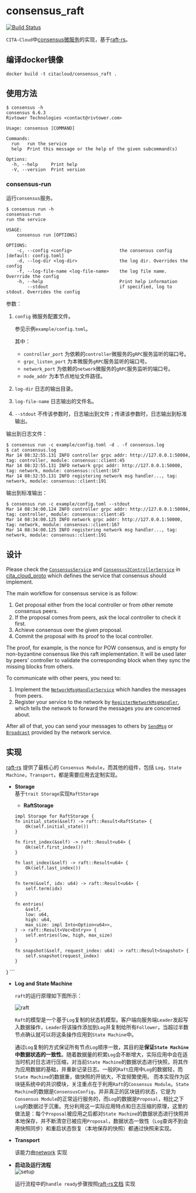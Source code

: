 # consensus_raft
[![Build Status](https://travis-ci.org/cita-cloud/consensus_raft.svg?branch=master)](https://travis-ci.org/cita-cloud/consensus_raft)

`CITA-Cloud`中[consensus微服务](https://github.com/cita-cloud/cita_cloud_proto/blob/master/protos/consensus.proto)的实现，基于[raft-rs](https://github.com/tikv/raft-rs)。

## 编译docker镜像
```
docker build -t citacloud/consensus_raft .
```

## 使用方法

```
$ consensus -h
consensus 6.6.3
Rivtower Technologies <contact@rivtower.com>

Usage: consensus [COMMAND]

Commands:
  run   run the service
  help  Print this message or the help of the given subcommand(s)

Options:
  -h, --help     Print help
  -V, --version  Print version
```

### consensus-run

运行`consensus`服务。

```
$ consensus run -h
consensus-run
run the service

USAGE:
    consensus run [OPTIONS]

OPTIONS:
    -c, --config <config>                  the consensus config [default: config.toml]
    -d, --log-dir <log-dir>                the log dir. Overrides the config
    -f, --log-file-name <log-file-name>    the log file name. Overrride the config
    -h, --help                             Print help information
        --stdout                           if specified, log to stdout. Overrides the config
```

参数：
1. `config` 微服务配置文件。

    参见示例`example/config.toml`。

    其中：
    * `controller_port` 为依赖的`controller`微服务的`gRPC`服务监听的端口号。
    * `grpc_listen_port` 为本微服务`gRPC`服务监听的端口号。
    * `network_port` 为依赖的`network`微服务的`gRPC`服务监听的端口号。
    * `node_addr` 为本节点地址文件路径。
2. `log-dir` 日志的输出目录。
3. `log-file-name` 日志输出的文件名。
4. `--stdout` 不传该参数时，日志输出到文件；传递该参数时，日志输出到标准输出。

输出到日志文件：
```
$ consensus run -c example/config.toml -d . -f consensus.log
$ cat consensus.log
Mar 14 08:32:55.131 INFO controller grpc addr: http://127.0.0.1:50004, tag: controller, module: consensus::client:45
Mar 14 08:32:55.131 INFO network grpc addr: http://127.0.0.1:50000, tag: network, module: consensus::client:167
Mar 14 08:32:55.131 INFO registering network msg handler..., tag: network, module: consensus::client:191

```

输出到标准输出：
```
$ consensus run -c example/config.toml --stdout
Mar 14 08:34:00.124 INFO controller grpc addr: http://127.0.0.1:50004, tag: controller, module: consensus::client:45
Mar 14 08:34:00.125 INFO network grpc addr: http://127.0.0.1:50000, tag: network, module: consensus::client:167
Mar 14 08:34:00.125 INFO registering network msg handler..., tag: network, module: consensus::client:191
```


## 设计

Please check the [`ConsensusService`](https://github.com/cita-cloud/cita_cloud_proto/blob/master/protos/consensus.proto#L12)
and [`Consensus2ControllerService`](https://github.com/cita-cloud/cita_cloud_proto/blob/master/protos/controller.proto#L53)
in [cita_cloud_proto](https://github.com/cita-cloud/cita_cloud_proto)
which defines the service that consensus should implement.

The main workflow for consensus service is as follow:
1. Get proposal either from the local controller or from other remote consensus peers.
2. If the proposal comes from peers, ask the local controller to check it first.
3. Achieve consensus over the given proposal.
4. Commit the proposal with its proof to the local controller.

The proof, for example, is the nonce for POW consensus, and is empty for non-byzantine consensus like this raft implementation.
It will be used later by peers' controller to validate the corresponding block when they sync the missing blocks from others.

To communicate with other peers, you need to:
1. Implement the [`NetworkMsgHandlerService`](https://github.com/cita-cloud/cita_cloud_proto/blob/master/protos/network.proto#L39)
which handles the messages from peers.
2. Register your service to the network by [`RegisterNetworkMsgHandler`](https://github.com/cita-cloud/cita_cloud_proto/blob/master/protos/network.proto#L35),
which tells the network to forward the messages you are concerned about.

After all of that, you can send your messages to others by [`SendMsg`](https://github.com/cita-cloud/cita_cloud_proto/blob/master/protos/network.proto#L26) 
or [`Broadcast`](https://github.com/cita-cloud/cita_cloud_proto/blob/master/protos/network.proto#L29) provided by the network service.


## 实现

[raft-rs](https://github.com/tikv/raft-rs) 提供了最核心的 `Consensus Module`，而其他的组件，包括 `Log`，`State Machine`，`Transport`，都是需要应用去定制实现。

- **Storage**  
  基于`trait Storage`实现`RaftStorage`
    - **RaftStorage**

    ``` 
    impl Storage for RaftStorage {
    fn initial_state(&self) -> raft::Result<RaftState> {
        Ok(self.initial_state())
    }

    fn first_index(&self) -> raft::Result<u64> {
        Ok(self.first_index())
    }

    fn last_index(&self) -> raft::Result<u64> {
        Ok(self.last_index())
    }

    fn term(&self, idx: u64) -> raft::Result<u64> {
        self.term(idx)
    }

    fn entries(
        &self,
        low: u64,
        high: u64,
        max_size: impl Into<Option<u64>>,
    ) -> raft::Result<Vec<Entry>> {
        self.entries(low, high, max_size)
    }

    fn snapshot(&self, request_index: u64) -> raft::Result<Snapshot> {
        self.snapshot(request_index)
    }
}
    ```
    
- **Log and State Machine**  

    `raft`的运行原理如下图所示：
    
    ![raft](img/raft.png)

    `Raft`的模型是一个基于`Log`复制的状态机模型。客户端向服务端`Leader`发起写入数据操作，`Leader`将该操作添加到`Log`并复制给所有`Follower`，当超过半数节点确认就可以将这条操作应用到`State Machine`中。
    
    通过`Log`复制的方式保证所有节点`Log`顺序一致，其目的是**保证`State Machine`中数据状态的一致性**。随着数据量的积累`Log`会不断增大，实际应用中会在适当时机对日志进行压缩，对当前`State Machine`的数据状态进行快照，将其作为应用数据的基础，并重新记录日志。一般的`Raft`应用中`Log`的数据轻，而`State Machine`的数据重，做快照的开销大，不宜频繁使用。
    而本实现作为区块链系统中的共识模块，关注重点在于利用`Raft`的`Consensus Module`。`State Machine`的数据是`ConsensusConfig`，并非真正的区块链的状态，它是为`Consensus Module`的正常运行服务的，而`Log`的数据是`Proposal`，相比之下`Log`的数据过于沉重。充分利用这一实际应用特点和日志压缩的原理，这里的做法是：每个`Proposal`被应用之后都对`State Machine`的数据状态进行快照并本地保存，并不断清空已被应用`Proposal`，数据状态一致性（`Log`查询不到会用快照同步）和重启状态恢复（本地保存的快照）都通过快照来实现。

- **Transport**  

    该能力由[network](https://cita-cloud-docs.readthedocs.io/zh_CN/latest/architecture.html#network) 实现


- **启动及运行流程**  
    ![setup](img/raft_setup.png)
  
    运行流程中的`handle ready`步骤按照[raft-rs文档](https://docs.rs/raft/latest/raft/#processing-the-ready-state) 实现

